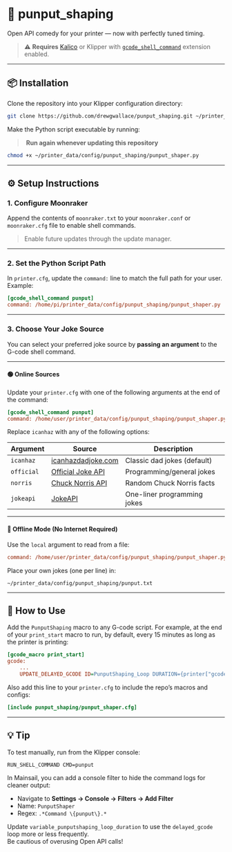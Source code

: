 # 🧠 punput_shaping

Open API comedy for your printer — now with perfectly tuned timing.

> ⚠️ **Requires** [Kalico](https://docs.kalico.gg/G-Code_Shell_Command.html?h=gcode_shell_command#passing-parameters) or Klipper with [`gcode_shell_command`](https://github.com/dw-0/kiauh/blob/master/docs/gcode_shell_command.md) extension enabled.

---

## 📦 Installation

Clone the repository into your Klipper configuration directory:

```bash
git clone https://github.com/drewgwallace/punput_shaping.git ~/printer_data/config/punput_shaping
```

Make the Python script executable by running:
> ️ **Run again whenever updating this repository**
```bash
chmod +x ~/printer_data/config/punput_shaping/punput_shaper.py
```

---

## ⚙️ Setup Instructions

### 1. Configure Moonraker

Append the contents of `moonraker.txt` to your `moonraker.conf` or `moonraker.cfg` file to enable shell commands.

> Enable future updates through the update manager.

---

### 2. Set the Python Script Path

In `printer.cfg`, update the `command:` line to match the full path for your user. Example:

```ini
[gcode_shell_command punput]
command: /home/pi/printer_data/config/punput_shaping/punput_shaper.py
```

---

### 3. Choose Your Joke Source

You can select your preferred joke source by **passing an argument** to the G-code shell command.

---

#### 🟢 Online Sources

Update your `printer.cfg` with one of the following arguments at the end of the command:

```ini
[gcode_shell_command punput]
command: /home/user/printer_data/config/punput_shaping/punput_shaper.py icanhaz
```

Replace `icanhaz` with any of the following options:

| Argument   | Source                        | Description                              |
|------------|-------------------------------|------------------------------------------|
| `icanhaz`  | [icanhazdadjoke.com](https://icanhazdadjoke.com/api) | Classic dad jokes (default)             |
| `official` | [Official Joke API](https://github.com/15Dkatz/official_joke_api) | Programming/general jokes               |
| `norris`   | [Chuck Norris API](https://api.chucknorris.io/)      | Random Chuck Norris facts               |
| `jokeapi`  | [JokeAPI](https://jokeapi.dev/)                       | One-liner programming jokes             |

---

#### 🔵 Offline Mode (No Internet Required)

Use the `local` argument to read from a file:

```ini
command: /home/user/printer_data/config/punput_shaping/punput_shaper.py local
```

Place your own jokes (one per line) in:

```
~/printer_data/config/punput_shaping/punput.txt
```

---

## 🧪 How to Use

Add the `PunputShaping` macro to any G-code script. For example, at the end of your `print_start` macro to run, by default, every 15 minutes as long as the printer is printing:

```ini
[gcode_macro print_start]
gcode:
    ...
    UPDATE_DELAYED_GCODE ID=PunputShaping_Loop DURATION={printer["gcode_macro PunputShaping_Loop"].punputshaping_loop_duration}
```

Also add this line to your `printer.cfg` to include the repo’s macros and configs:

```ini
[include punput_shaping/punput_shaper.cfg]
```

---

## 💡 Tip

To test manually, run from the Klipper console:

```text
RUN_SHELL_COMMAND CMD=punput
```

In Mainsail, you can add a console filter to hide the command logs for cleaner output:

- Navigate to **Settings → Console → Filters → Add Filter**  
- Name: `PunputShaper`  
- Regex: `.*Command \{punput\}.*`

Update `variable_punputshaping_loop_duration` to use the `delayed_gcode` loop more or less frequently.  
Be cautious of overusing Open API calls!